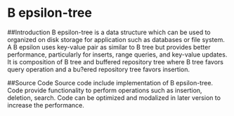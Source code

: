 # B epsilon-tree

##Introduction
B epsilon-tree  is a data structure which  can be used to organized on disk storage for application such as databases or file system. A B epsilon  uses key-value pair as similar to B tree but provides better performance, particularly for inserts, range queries, and key-value updates. It is composition of  B tree and   buffered repository tree where B tree favors query operation and a bu?ered repository tree favors insertion.  

##Source Code
Source code include implementation of B epsilon-tree. Code provide functionality to perform operations such as insertion, deletion, search. 
Code can be optimized and modalized in later version to increase the performance.


